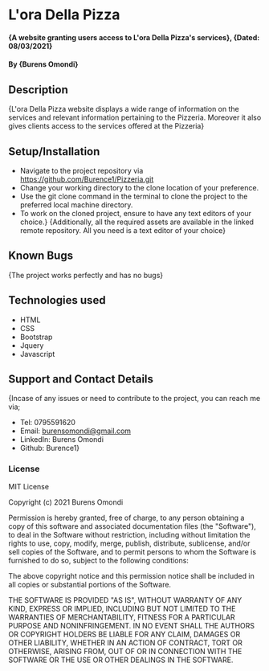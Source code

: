 # L'ora Della Pizza
#### {A website granting users access to L'ora Della Pizza's services}, {Dated: 08/03/2021}
#### By **{Burens Omondi}**
## Description
  {L'ora Della Pizza website displays a wide range of information on the services and relevant information pertaining to the Pizzeria. Moreover it also gives clients access to the services offered at the Pizzeria}
## Setup/Installation
* Navigate to the project repository via https://github.com/Burence1/Pizzeria.git
* Change your working directory to the clone location of your preference.
* Use the git clone command in the terminal to clone the project to the preferred local machine directory.
* To work on the cloned project, ensure to have any text editors of your choice.}
{Additionally, all the required assets are available in the linked remote repository. All you need is a text editor of your choice}

## Known Bugs
{The project works perfectly and has no bugs}

## Technologies used
* HTML
* CSS
* Bootstrap
* Jquery
* Javascript

## Support and Contact Details
{Incase of any issues or need to contribute to the project, you can reach me via;
 * Tel: 0795591620
 * Email: burensomondi@gmail.com
 * LinkedIn: Burens Omondi
 * Github: Burence1}

 ### License

MIT License

Copyright (c) 2021 Burens Omondi

Permission is hereby granted, free of charge, to any person obtaining a copy
of this software and associated documentation files (the "Software"), to deal
in the Software without restriction, including without limitation the rights
to use, copy, modify, merge, publish, distribute, sublicense, and/or sell
copies of the Software, and to permit persons to whom the Software is
furnished to do so, subject to the following conditions:

The above copyright notice and this permission notice shall be included in all
copies or substantial portions of the Software.

THE SOFTWARE IS PROVIDED "AS IS", WITHOUT WARRANTY OF ANY KIND, EXPRESS OR
IMPLIED, INCLUDING BUT NOT LIMITED TO THE WARRANTIES OF MERCHANTABILITY,
FITNESS FOR A PARTICULAR PURPOSE AND NONINFRINGEMENT. IN NO EVENT SHALL THE
AUTHORS OR COPYRIGHT HOLDERS BE LIABLE FOR ANY CLAIM, DAMAGES OR OTHER
LIABILITY, WHETHER IN AN ACTION OF CONTRACT, TORT OR OTHERWISE, ARISING FROM,
OUT OF OR IN CONNECTION WITH THE SOFTWARE OR THE USE OR OTHER DEALINGS IN THE
SOFTWARE.
